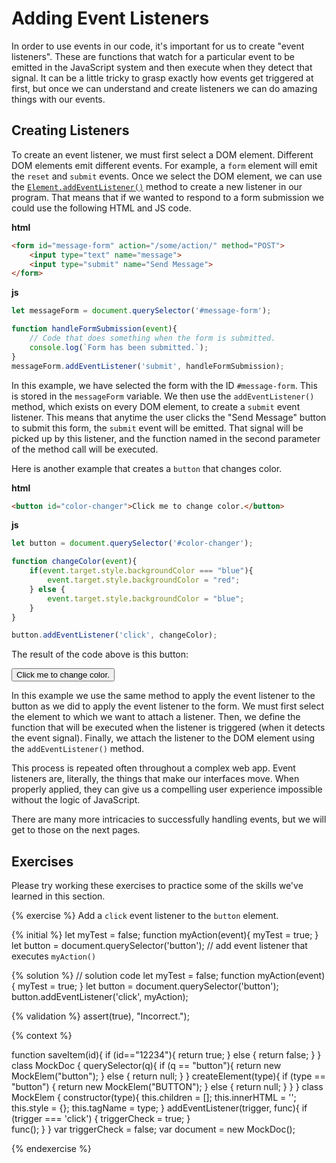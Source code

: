 # Adding Event Listeners
In order to use events in our code, it's important for us to create "event listeners". These are functions that watch for a particular event to be emitted in the JavaScript system and then execute when they detect that signal. It can be a little tricky to grasp exactly how events get triggered at first, but once we can understand and create listeners we can do amazing things with our events.

## Creating Listeners
To create an event listener, we must first select a DOM element. Different DOM elements emit different events. For example, a `form` element will emit the `reset` and `submit` events. Once we select the DOM element, we can use the [`Element.addEventListener()`](https://developer.mozilla.org/en-US/docs/Web/API/EventTarget/addEventListener) method to create a new listener in our program. That means that if we wanted to respond to a form submission we could use the following HTML and JS code.

**html**
```html
<form id="message-form" action="/some/action/" method="POST">
    <input type="text" name="message">
    <input type="submit" name="Send Message">
</form>
```

**js**
```js
let messageForm = document.querySelector('#message-form');

function handleFormSubmission(event){
    // Code that does something when the form is submitted.
    console.log(`Form has been submitted.`);
}
messageForm.addEventListener('submit', handleFormSubmission);
```

In this example, we have selected the form with the ID `#message-form`. This is stored in the `messageForm` variable. We then use the `addEventListener()` method, which exists on every DOM element, to create a `submit` event listener. This means that anytime the user clicks the "Send Message" button to submit this form, the `submit` event will be emitted. That signal will be picked up by this listener, and the function named in the second parameter of the method call will be executed.

Here is another example that creates a `button` that changes color.

**html**
```html
<button id="color-changer">Click me to change color.</button>
```

**js**
```js
let button = document.querySelector('#color-changer');

function changeColor(event){
    if(event.target.style.backgroundColor === "blue"){
        event.target.style.backgroundColor = "red";
    } else {
        event.target.style.backgroundColor = "blue";
    }
}

button.addEventListener('click', changeColor);
```

The result of the code above is this button:

<button id="color-changer">Click me to change color.</button>
<script>
let button = document.querySelector('#color-changer');

function changeColor(event){
    if(event.target.style.backgroundColor === "cornflowerblue"){
        event.target.style.backgroundColor = "red";
    } else {
        event.target.style.backgroundColor = "cornflowerblue";
    }
}

button.addEventListener('click', changeColor);

</script>


In this example we use the same method to apply the event listener to the button as we did to apply the event listener to the form. We must first select the element to which we want to attach a listener. Then, we define the function that will be executed when the listener is triggered (when it detects the event signal). Finally, we attach the listener to the DOM element using the `addEventListener()` method. 

This process is repeated often throughout a complex web app. Event listeners are, literally, the things that make our interfaces move. When properly applied, they can give us a compelling user experience impossible without the logic of JavaScript.

There are many more intricacies to successfully handling events, but we will get to those on the next pages.

## Exercises
Please try working these exercises to practice some of the skills we've learned in this section.


{% exercise %}
Add a <code>click</code> event listener to the <code>button</code> element.

{% initial %}
let myTest = false;
function myAction(event){
    myTest = true;
}
let button = document.querySelector('button');
// add event listener that executes `myAction()`

{% solution %}
// solution code
let myTest = false;
function myAction(event){
    myTest = true;
}
let button = document.querySelector('button');
button.addEventListener('click', myAction);

{% validation %}
assert(true), "Incorrect.");

{% context %}

function saveItem(id){
    if (id=="12234"){
        return true;
    } else {
        return false;
    }
}
class MockDoc {
    querySelector(q){
        if (q == "button"){
            return new MockElem("button");
        } else {
            return null;
        }
    }
    createElement(type){
        if (type == "button") {
            return new MockElem("BUTTON");
        } else {
            return null;
        }
    }
}
class MockElem {
    constructor(type){
        this.children = [];
        this.innerHTML = '';
        this.style = {};
        this.tagName = type;
    }
    addEventListener(trigger, func){
        if (trigger === 'click') {
            triggerCheck = true;
        }        
        func();
    }
}
var triggerCheck = false;
var document = new MockDoc();



{% endexercise %}